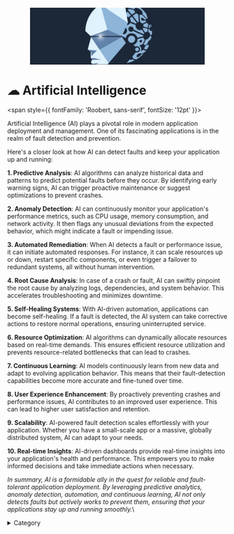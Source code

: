 

<p align="center">
  <img src="/img/vbvcx.jpg" alt="Alt Text" width="400"/>
</p>

# ☁ Artificial Intelligence


<span style={{ fontFamily: 'Roobert, sans-serif', fontSize: '12pt' }}>

Artificial Intelligence (AI) plays a pivotal role in modern application deployment and management. One of its fascinating applications is in the realm of fault detection and prevention.&#x20;

Here's a closer look at how AI can detect faults and keep your application up and running:

**1. Predictive Analysis**: AI algorithms can analyze historical data and patterns to predict potential faults before they occur. By identifying early warning signs, AI can trigger proactive maintenance or suggest optimizations to prevent crashes.

**2. Anomaly Detection**: AI can continuously monitor your application's performance metrics, such as CPU usage, memory consumption, and network activity. It then flags any unusual deviations from the expected behavior, which might indicate a fault or impending issue.

**3. Automated Remediation**: When AI detects a fault or performance issue, it can initiate automated responses. For instance, it can scale resources up or down, restart specific components, or even trigger a failover to redundant systems, all without human intervention.

**4. Root Cause Analysis**: In case of a crash or fault, AI can swiftly pinpoint the root cause by analyzing logs, dependencies, and system behavior. This accelerates troubleshooting and minimizes downtime.

**5. Self-Healing Systems**: With AI-driven automation, applications can become self-healing. If a fault is detected, the AI system can take corrective actions to restore normal operations, ensuring uninterrupted service.

**6. Resource Optimization**: AI algorithms can dynamically allocate resources based on real-time demands. This ensures efficient resource utilization and prevents resource-related bottlenecks that can lead to crashes.

**7. Continuous Learning**: AI models continuously learn from new data and adapt to evolving application behavior. This means that their fault-detection capabilities become more accurate and fine-tuned over time.

**8. User Experience Enhancement**: By proactively preventing crashes and performance issues, AI contributes to an improved user experience. This can lead to higher user satisfaction and retention.

**9. Scalability**: AI-powered fault detection scales effortlessly with your application. Whether you have a small-scale app or a massive, globally distributed system, AI can adapt to your needs.

**10. Real-time Insights**: AI-driven dashboards provide real-time insights into your application's health and performance. This empowers you to make informed decisions and take immediate actions when necessary.

_In summary, AI is a formidable ally in the quest for reliable and fault-tolerant application deployment. By leveraging predictive analytics, anomaly detection, automation, and continuous learning, AI not only detects faults but actively works to prevent them, ensuring that your applications stay up and running smoothly._\


<details>

<summary>Category</summary>

Kubernetes, cloud computing, DevOps, cloud services, hosting platform, container orchestration, cloud infrastructure, cloud deployment, cloud management, cloud technology, cloud solutions, persistence

</details>

  </span>
